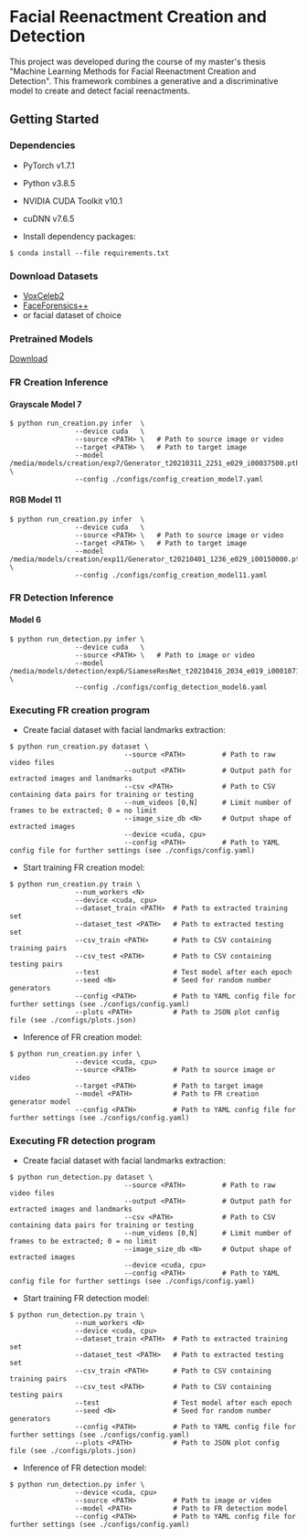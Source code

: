 # Facial Reenactment Creation and Detection

This project was developed during the course of my master's thesis "Machine Learning Methods for Facial Reenactment Creation and Detection". This framework combines a generative and a discriminative model to create and detect facial reenactments.

## Getting Started

### Dependencies

* PyTorch v1.7.1
* Python v3.8.5
* NVIDIA CUDA Toolkit v10.1
* cuDNN v7.6.5

* Install dependency packages:
```
$ conda install --file requirements.txt
```

### Download Datasets
* [VoxCeleb2](https://www.robots.ox.ac.uk/~vgg/data/voxceleb/vox2.html)
* [FaceForensics++](https://docs.google.com/forms/d/e/1FAIpQLSdRRR3L5zAv6tQ_CKxmK4W96tAab_pfBu2EKAgQbeDVhmXagg/viewform)
* or facial dataset of choice

### Pretrained Models
[Download](https://drive.google.com/drive/folders/1529CFUjnNGYuloE16MwrYZwgLISGBv25?usp=sharing)

### FR Creation Inference
#### Grayscale Model 7
```
$ python run_creation.py infer  \
                --device cuda   \
                --source <PATH> \   # Path to source image or video
                --target <PATH> \   # Path to target image
                --model /media/models/creation/exp7/Generator_t20210311_2251_e029_i00037500.pth \
                --config ./configs/config_creation_model7.yaml
```
#### RGB Model 11
```
$ python run_creation.py infer  \
                --device cuda   \
                --source <PATH> \   # Path to source image or video
                --target <PATH> \   # Path to target image
                --model /media/models/creation/exp11/Generator_t20210401_1236_e029_i00150000.pth \
                --config ./configs/config_creation_model11.yaml
```
### FR Detection Inference
#### Model 6
```
$ python run_detection.py infer \
                --device cuda   \
                --source <PATH> \   # Path to image or video
                --model /media/models/detection/exp6/SiameseResNet_t20210416_2034_e019_i00010710.pth \
                --config ./configs/config_detection_model6.yaml
```

### Executing FR creation program

* Create facial dataset with facial landmarks extraction:
```
$ python run_creation.py dataset \
                            --source <PATH>         # Path to raw video files
                            --output <PATH>         # Output path for extracted images and landmarks
                            --csv <PATH>            # Path to CSV containing data pairs for training or testing
                            --num_videos [0,N]      # Limit number of frames to be extracted; 0 = no limit
                            --image_size_db <N>     # Output shape of extracted images
                            --device <cuda, cpu>
                            --config <PATH>         # Path to YAML config file for further settings (see ./configs/config.yaml)
```

* Start training FR creation model:
```
$ python run_creation.py train \
                --num_workers <N>
                --device <cuda, cpu>
                --dataset_train <PATH>  # Path to extracted training set
                --dataset_test <PATH>   # Path to extracted testing set 
                --csv_train <PATH>      # Path to CSV containing training pairs
                --csv_test <PATH>       # Path to CSV containing testing pairs
                --test                  # Test model after each epoch
                --seed <N>              # Seed for random number generators
                --config <PATH>         # Path to YAML config file for further settings (see ./configs/config.yaml)
                --plots <PATH>          # Path to JSON plot config file (see ./configs/plots.json)
```

* Inference of FR creation model:
```
$ python run_creation.py infer \
                --device <cuda, cpu>
                --source <PATH>         # Path to source image or video
                --target <PATH>         # Path to target image
                --model <PATH>          # Path to FR creation generator model
                --config <PATH>         # Path to YAML config file for further settings (see ./configs/config.yaml)
```

### Executing FR detection program

* Create facial dataset with facial landmarks extraction:
```
$ python run_detection.py dataset \
                            --source <PATH>         # Path to raw video files
                            --output <PATH>         # Output path for extracted images and landmarks
                            --csv <PATH>            # Path to CSV containing data pairs for training or testing
                            --num_videos [0,N]      # Limit number of frames to be extracted; 0 = no limit
                            --image_size_db <N>     # Output shape of extracted images
                            --device <cuda, cpu>
                            --config <PATH>         # Path to YAML config file for further settings (see ./configs/config.yaml)
```

* Start training FR detection model:
```
$ python run_detection.py train \
                --num_workers <N>
                --device <cuda, cpu>
                --dataset_train <PATH>  # Path to extracted training set
                --dataset_test <PATH>   # Path to extracted testing set 
                --csv_train <PATH>      # Path to CSV containing training pairs
                --csv_test <PATH>       # Path to CSV containing testing pairs
                --test                  # Test model after each epoch
                --seed <N>              # Seed for random number generators
                --config <PATH>         # Path to YAML config file for further settings (see ./configs/config.yaml)
                --plots <PATH>          # Path to JSON plot config file (see ./configs/plots.json)
```

* Inference of FR detection model:
```
$ python run_detection.py infer \
                --device <cuda, cpu>
                --source <PATH>         # Path to image or video
                --model <PATH>          # Path to FR detection model
                --config <PATH>         # Path to YAML config file for further settings (see ./configs/config.yaml)
```

